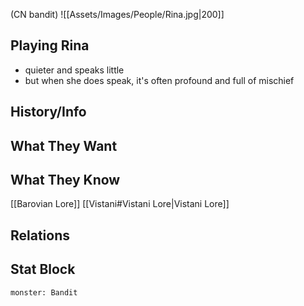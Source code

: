 (CN bandit)
![[Assets/Images/People/Rina.jpg|200]]
## Playing Rina
- quieter and speaks little
- but when she does speak, it's often profound and full of mischief
## History/Info

## What They Want

## What They Know
[[Barovian Lore]]
[[Vistani#Vistani Lore|Vistani Lore]]

## Relations

## Stat Block

```statblock
monster: Bandit
```

```dataviewjs
```

